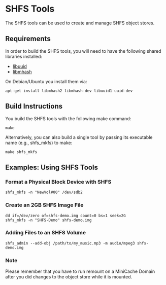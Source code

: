 SHFS Tools
==========

The SHFS tools can be used to create and manage SHFS object stores.


Requirements
------------

In order to build the SHFS tools, you will need to have the following
shared libraries installed:
 * [libuuid](http://e2fsprogs.sourceforge.net)
 * [libmhash](http://mhash.sourceforge.net)

On Debian/Ubuntu you install them via:

    apt-get install libmhash2 libmhash-dev libuuid1 uuid-dev


Build Instructions
------------------

You build the SHFS tools with the following make command:

    make

Alternatively, you can also build a single tool by passing its executable
name (e.g., shfs_mkfs) to make:

    make shfs_mkfs


Examples: Using SHFS Tools
--------------------------

### Format a Physical Block Device with SHFS

    shfs_mkfs -n "NewVol#00" /dev/sdb2

### Create an 2GB SHFS Image File

    dd if=/dev/zero of=shfs-demo.img count=0 bs=1 seek=2G
    shfs_mkfs -n "SHFS-Demo" shfs-demo.img

### Adding Files to an SHFS Volume

    shfs_admin --add-obj /path/to/my_music.mp3 -m audio/mpeg3 shfs-demo.img

### Note

Please remember that you have to run remount on a MiniCache Domain after you
did changes to the object store while it is mounted.
